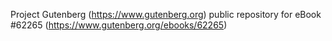 Project Gutenberg (https://www.gutenberg.org) public repository for
eBook #62265 (https://www.gutenberg.org/ebooks/62265)
